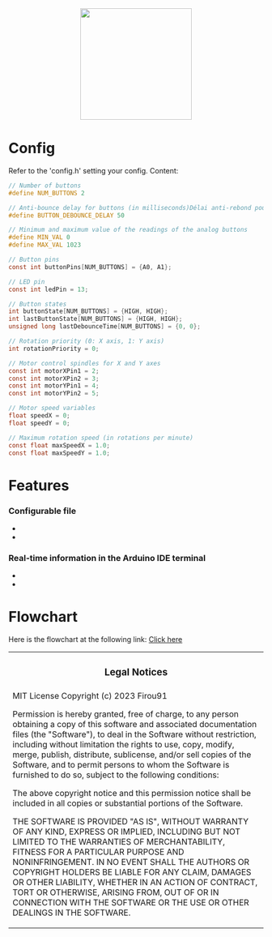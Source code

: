 <div align='center'><img style="height: 220px; margin: 0 auto" src='https://media.discordapp.net/attachments/1083813324422135859/1108096402019602463/IMG_0424_2.jpg?width=605&height=605'/></div>

# Config

Refer to the 'config.h' setting your config.
Content:
```h
// Number of buttons
#define NUM_BUTTONS 2

// Anti-bounce delay for buttons (in milliseconds)Délai anti-rebond pour les boutons (en millisecondes)
#define BUTTON_DEBOUNCE_DELAY 50

// Minimum and maximum value of the readings of the analog buttons
#define MIN_VAL 0
#define MAX_VAL 1023

// Button pins
const int buttonPins[NUM_BUTTONS] = {A0, A1};

// LED pin
const int ledPin = 13;

// Button states
int buttonState[NUM_BUTTONS] = {HIGH, HIGH};
int lastButtonState[NUM_BUTTONS] = {HIGH, HIGH};
unsigned long lastDebounceTime[NUM_BUTTONS] = {0, 0};

// Rotation priority (0: X axis, 1: Y axis)
int rotationPriority = 0;

// Motor control spindles for X and Y axes
const int motorXPin1 = 2;
const int motorXPin2 = 3;
const int motorYPin1 = 4;
const int motorYPin2 = 5;

// Motor speed variables
float speedX = 0;
float speedY = 0;

// Maximum rotation speed (in rotations per minute)
const float maxSpeedX = 1.0;
const float maxSpeedY = 1.0;
```

# Features

### Configurable file

- 
- 

### Real-time information in the Arduino IDE terminal

- 
- 

# Flowchart

Here is the flowchart at the following link: [Click here](https://lucid.app/lucidchart/89dfd381-6f20-4bba-bf32-a55033619b30/edit?viewport_loc=-11%2C-11%2C2219%2C1065%2C0_0&invitationId=inv_87d8bdc8-cb0e-48af-9632-bbdfbf632f1d)

<table><tr><td><h3 align='center'>Legal Notices</h2></tr></td>
<tr><td>
MIT License
Copyright (c) 2023 Firou91

Permission is hereby granted, free of charge, to any person obtaining a copy
of this software and associated documentation files (the "Software"), to deal
in the Software without restriction, including without limitation the rights
to use, copy, modify, merge, publish, distribute, sublicense, and/or sell
copies of the Software, and to permit persons to whom the Software is
furnished to do so, subject to the following conditions:

The above copyright notice and this permission notice shall be included in all
copies or substantial portions of the Software.

THE SOFTWARE IS PROVIDED "AS IS", WITHOUT WARRANTY OF ANY KIND, EXPRESS OR
IMPLIED, INCLUDING BUT NOT LIMITED TO THE WARRANTIES OF MERCHANTABILITY,
FITNESS FOR A PARTICULAR PURPOSE AND NONINFRINGEMENT. IN NO EVENT SHALL THE
AUTHORS OR COPYRIGHT HOLDERS BE LIABLE FOR ANY CLAIM, DAMAGES OR OTHER
LIABILITY, WHETHER IN AN ACTION OF CONTRACT, TORT OR OTHERWISE, ARISING FROM,
OUT OF OR IN CONNECTION WITH THE SOFTWARE OR THE USE OR OTHER DEALINGS IN THE
SOFTWARE.
</td></tr></table>
